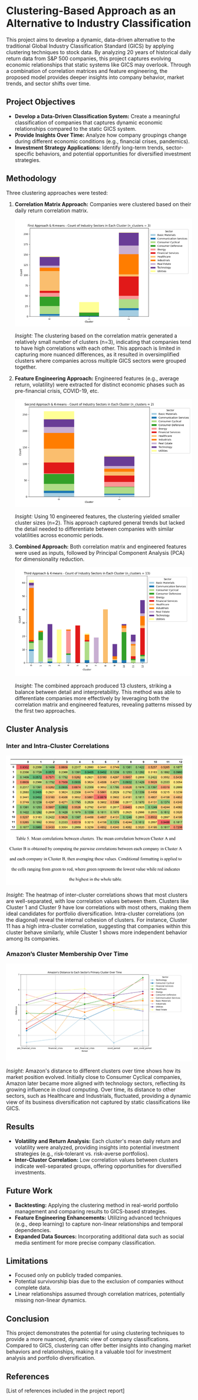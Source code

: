# Clustering-Based Approach as an Alternative to Industry Classification

This project aims to develop a dynamic, data-driven alternative to the traditional Global Industry Classification Standard (GICS) by applying clustering techniques to stock data. By analyzing 20 years of historical daily return data from S&P 500 companies, this project captures evolving economic relationships that static systems like GICS may overlook. Through a combination of correlation matrices and feature engineering, the proposed model provides deeper insights into company behavior, market trends, and sector shifts over time.

## Project Objectives

- **Develop a Data-Driven Classification System:** Create a meaningful classification of companies that captures dynamic economic relationships compared to the static GICS system.
- **Provide Insights Over Time:** Analyze how company groupings change during different economic conditions (e.g., financial crises, pandemics).
- **Investment Strategy Applications:** Identify long-term trends, sector-specific behaviors, and potential opportunities for diversified investment strategies.

## Methodology

Three clustering approaches were tested:
1. **Correlation Matrix Approach:** Companies were clustered based on their daily return correlation matrix.
   
   ![K-Means Clustering - Correlation Matrix Approach](<Images/KMeans(Correlation Matrix).png>)

   *Insight:* The clustering based on the correlation matrix generated a relatively small number of clusters (n=3), indicating that companies tend to have high correlations with each other. This approach is limited in capturing more nuanced differences, as it resulted in oversimplified clusters where companies across multiple GICS sectors were grouped together.

2. **Feature Engineering Approach:** Engineered features (e.g., average return, volatility) were extracted for distinct economic phases such as pre-financial crisis, COVID-19, etc.
   
   ![K-Means Clustering - Feature Engineering Approach](<Images/KMeans(Second Approach).png>)

   *Insight:* Using 10 engineered features, the clustering yielded smaller cluster sizes (n=2). This approach captured general trends but lacked the detail needed to differentiate between companies with similar volatilities across economic periods.

3. **Combined Approach:** Both correlation matrix and engineered features were used as inputs, followed by Principal Component Analysis (PCA) for dimensionality reduction.
   
   ![K-Means Clustering - Combined Approach](<Images/KMeans(Combined Approach).png>)

   *Insight:* The combined approach produced 13 clusters, striking a balance between detail and interpretability. This method was able to differentiate companies more effectively by leveraging both the correlation matrix and engineered features, revealing patterns missed by the first two approaches.

## Cluster Analysis

### Inter and Intra-Cluster Correlations

   ![Inter and Intra-Cluster Correlation Matrix](<Images/Inter and Intra Cluster Correlation Matrix.png>)

   *Insight:* The heatmap of inter-cluster correlations shows that most clusters are well-separated, with low correlation values between them. Clusters like Cluster 1 and Cluster 9 have low correlations with most others, making them ideal candidates for portfolio diversification. Intra-cluster correlations (on the diagonal) reveal the internal cohesion of clusters. For instance, Cluster 11 has a high intra-cluster correlation, suggesting that companies within this cluster behave similarly, while Cluster 1 shows more independent behavior among its companies.

### Amazon’s Cluster Membership Over Time

   ![Amazon Distance to Clusters](<Images/Amazon's Cluster Evolution.png>)

   *Insight:* Amazon's distance to different clusters over time shows how its market position evolved. Initially close to Consumer Cyclical companies, Amazon later became more aligned with technology sectors, reflecting its growing influence in cloud computing. Over time, its distance to other sectors, such as Healthcare and Industrials, fluctuated, providing a dynamic view of its business diversification not captured by static classifications like GICS.

## Results

- **Volatility and Return Analysis:** Each cluster's mean daily return and volatility were analyzed, providing insights into potential investment strategies (e.g., risk-tolerant vs. risk-averse portfolios).
- **Inter-Cluster Correlation:** Low correlation values between clusters indicate well-separated groups, offering opportunities for diversified investments.
  
## Future Work

- **Backtesting:** Applying the clustering method in real-world portfolio management and comparing results to GICS-based strategies.
- **Feature Engineering Enhancements:** Utilizing advanced techniques (e.g., deep learning) to capture non-linear relationships and temporal dependencies.
- **Expanded Data Sources:** Incorporating additional data such as social media sentiment for more precise company classification.

## Limitations
- Focused only on publicly traded companies.
- Potential survivorship bias due to the exclusion of companies without complete data.
- Linear relationships assumed through correlation matrices, potentially missing non-linear dynamics.

## Conclusion
This project demonstrates the potential for using clustering techniques to provide a more nuanced, dynamic view of company classifications. Compared to GICS, clustering can offer better insights into changing market behaviors and relationships, making it a valuable tool for investment analysis and portfolio diversification.

## References
[List of references included in the project report]
